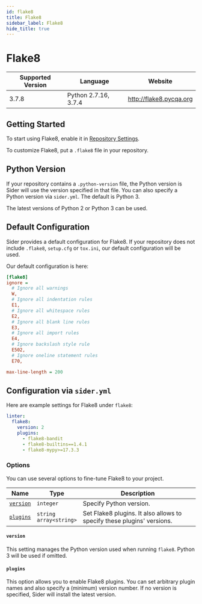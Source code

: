 ```yaml
---
id: flake8
title: Flake8
sidebar_label: Flake8
hide_title: true
---
```


# Flake8

| Supported Version | Language | Website |
| ----------------- | -------- | -------- |
| 3.7.8 | Python 2.7.16, 3.7.4 | http://flake8.pycqa.org |

## Getting Started

To start using Flake8, enable it in [Repository Settings](../../getting-started/repository-settings.md).

To customize Flake8, put a `.flake8` file in your repository.

## Python Version

If your repository contains a `.python-version` file, the Python version is Sider will use the version specified in that file. You can also specify a Python version via `sider.yml`. The default is Python 3.

The latest versions of Python 2 or Python 3 can be used.

## Default Configuration

Sider provides a default configuration for Flake8. If your repository does not include `.flake8`, `setup.cfg` or `tox.ini`, our default configuration will be used.

Our default configuration is here:

```ini
[flake8]
ignore =
  # Ignore all warnings
  W,
  # Ignore all indentation rules
  E1,
  # Ignore all whitespace rules
  E2,
  # Ignore all blank line rules
  E3,
  # Ignore all import rules
  E4,
  # Ignore backslash style rule
  E502,
  # Ignore oneline statement rules
  E70,

max-line-length = 200
```

## Configuration via `sider.yml`

Here are example settings for Flake8 under `flake8`:

```yaml
linter:
  flake8:
    version: 2
    plugins:
      - flake8-bandit
      - flake8-builtins==1.4.1
      - flake8-mypy>=17.3.3
```

### Options

You can use several options to fine-tune Flake8 to your project.

| Name | Type | Description |
| ---- | ---- | ----------- |
| [`version`](#version) | `integer` | Specify Python version. |
| [`plugins`](#plugins) | `string`<br />`array<string>` | Set Flake8 plugins. It also allows to specify these plugins' versions. |

#### `version`

This setting manages the Python version used when running `flake8`. Python 3 will be used if omitted.

#### `plugins`

This option allows you to enable Flake8 plugins. You can set arbitrary plugin names and also specify a \(minimum\) version number. If no version is specified, Sider will install the latest version.

